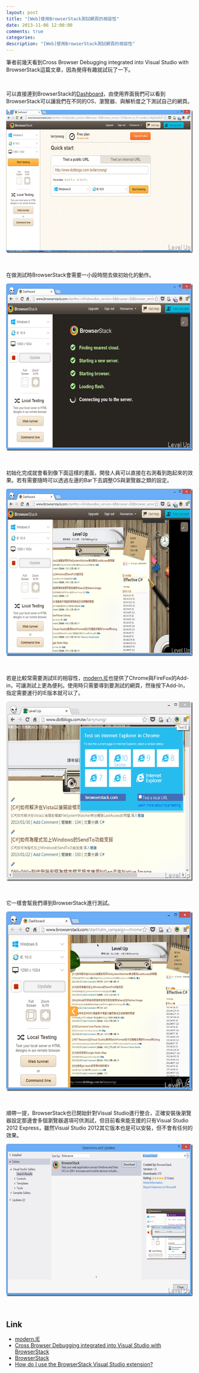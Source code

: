 ```yaml
---
layout: post
title: "[Web]使用BrowserStack測試網頁的相容性"
date: 2013-11-06 12:00:00
comments: true
categories: 
description: "[Web]使用BrowserStack測試網頁的相容性"
---
```

<p>筆者前幾天看到Cross Browser Debugging integrated into Visual Studio with BrowserStack</a>這篇文章，因為覺得有趣就試玩了一下。</p>  <p> </p>  <p>可以直接連到BrowserStack的<a href="http://www.browserstack.com/start" target="_blank">Dashboard</a>，由使用界面我們可以看到BrowserStack可以讓我們在不同的OS、瀏覽器、與解析度之下測試自己的網頁。</p>  <p><a href="http://files.dotblogs.com.tw/larrynung/1302/d23fd5f1d7b6_9D7A/image_14.png"><img style="border-top: 0px; border-right: 0px; border-bottom: 0px; border-left: 0px" border="0" alt="image" src="\images\posts\d9223073-d21c-47ac-a5cb-ed9c5a220bc2\image_thumb_6.png" width="644" height="386" /></a> </p>  <p> </p>  <p>在做測試時BrowserStack會需要一小段時間去做初始化的動作。</p>  <p><a href="http://files.dotblogs.com.tw/larrynung/1302/d23fd5f1d7b6_9D7A/image_16.png"><img style="border-top: 0px; border-right: 0px; border-bottom: 0px; border-left: 0px" border="0" alt="image" src="\images\posts\d9223073-d21c-47ac-a5cb-ed9c5a220bc2\image_thumb_7.png" width="644" height="451" /></a> </p>  <p> </p>  <p>初始化完成就會看到像下面這樣的畫面，開發人員可以直接在右測看到跑起來的效果。若有需要隨時可以透過左邊的Bar下去調整OS與瀏覽器之類的設定。</p>  <p><a href="http://files.dotblogs.com.tw/larrynung/1302/d23fd5f1d7b6_9D7A/image_18.png"><img style="border-top: 0px; border-right: 0px; border-bottom: 0px; border-left: 0px" border="0" alt="image" src="\images\posts\d9223073-d21c-47ac-a5cb-ed9c5a220bc2\image_thumb_8.png" width="644" height="451" /></a> </p>  <p> </p>  <p>若是比較常需要測試IE的相容性，<a href="http://www.modern.ie/" target="_blank">modern.IE</a>也提供了Chrome與FireFox的Add-in，可讓測試上更為便利。使用時只需要導到要測試的網頁，然後按下Add-In，指定需要運行的IE版本就可以了。</p>  <p><a href="http://files.dotblogs.com.tw/larrynung/1302/d23fd5f1d7b6_9D7A/image_4.png"><img style="border-top: 0px; border-right: 0px; border-bottom: 0px; border-left: 0px" border="0" alt="image" src="\images\posts\d9223073-d21c-47ac-a5cb-ed9c5a220bc2\image_thumb_1.png" width="569" height="484" /></a> </p>  <p> </p>  <p>它一樣會幫我們導到BrowserStack進行測試。</p>  <p><a href="http://files.dotblogs.com.tw/larrynung/1302/d23fd5f1d7b6_9D7A/image_8.png"><img style="border-top: 0px; border-right: 0px; border-bottom: 0px; border-left: 0px" border="0" alt="image" src="\images\posts\d9223073-d21c-47ac-a5cb-ed9c5a220bc2\image_thumb_3.png" width="569" height="484" /></a> </p>  <p> </p>  <p>順帶一提，BrowserStack也已開始針對Visual Studio進行整合，正確安裝後瀏覽器設定那邊會多個瀏覽器選項可供測試，但目前看來能支援的只有Visual Studio 2012 Express，雖然Visual Studio 2012其它版本也是可以安裝，但不會有任何的效果。</p>  <p><a href="http://files.dotblogs.com.tw/larrynung/1302/d23fd5f1d7b6_9D7A/image_12.png"><img style="border-top: 0px; border-right: 0px; border-bottom: 0px; border-left: 0px" border="0" alt="image" src="\images\posts\d9223073-d21c-47ac-a5cb-ed9c5a220bc2\image_thumb_5.png" width="644" height="411" /></a></p>  <p> </p>  <h2>Link</h2>  <ul>   <li><a href="http://www.modern.ie/" target="_blank">modern.IE</a></li>    <li><a href="http://www.hanselman.com/blog/CrossBrowserDebuggingIntegratedIntoVisualStudioWithBrowserStack.aspx" target="_blank">Cross Browser Debugging integrated into Visual Studio with BrowserStack</a></li>    <li><a href="http://visualstudiogallery.msdn.microsoft.com/2dfa32b1-3c47-439d-b1c5-9e28be18b81c" target="_blank">BrowserStack</a></li>    <li><a href="http://www.browserstack.com/question/537" target="_blank">How do I use the BrowserStack Visual Studio extension?</li> </ul>